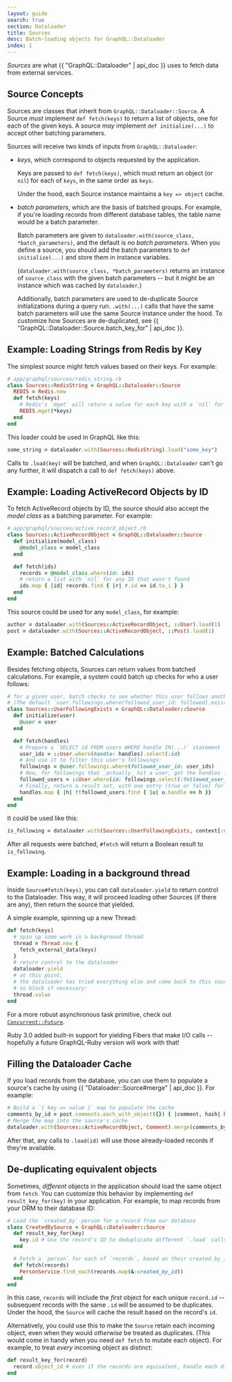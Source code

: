 ```yaml
---
layout: guide
search: true
section: Dataloader
title: Sources
desc: Batch-loading objects for GraphQL::Dataloader
index: 1
---
```


_Sources_ are what {{ "GraphQL::Dataloader" | api_doc }} uses to fetch data from external services.

## Source Concepts

Sources are classes that inherit from `GraphQL::Dataloader::Source`. A Source _must_ implement `def fetch(keys)` to return a list of objects, one for each of the given keys. A source _may_ implement `def initialize(...)` to accept other batching parameters.

Sources will receive two kinds of inputs from `GraphQL::Dataloader`:

- _keys_, which correspond to objects requested by the application.

  Keys are passed to `def fetch(keys)`, which must return an object (or `nil`) for each of `keys`, in the same order as `keys`.

  Under the hood, each Source instance maintains a `key => object` cache.

- _batch parameters_, which are the basis of batched groups. For example, if you're loading records from different database tables, the table name would be a batch parameter.

  Batch parameters are given to `dataloader.with(source_class, *batch_parameters)`, and the default is _no batch parameters_. When you define a source, you should add the batch parameters to `def initialize(...)` and store them in instance variables.

  (`dataloader.with(source_class, *batch_parameters)` returns an instance of `source_class` with the given batch parameters -- but it might be an instance which was cached by `dataloader`.)

  Additionally, batch parameters are used to de-duplicate Source initializations during a query run. `.with(...)` calls that have the same batch parameters will use the same Source instance under the hood. To customize how Sources are de-duplicated, see {{ "GraphQL::Dataloader::Source.batch_key_for" | api_doc }}.

## Example: Loading Strings from Redis by Key

The simplest source might fetch values based on their keys. For example:

```ruby
# app/graphql/sources/redis_string.rb
class Sources::RedisString < GraphQL::Dataloader::Source
  REDIS = Redis.new
  def fetch(keys)
    # Redis's `mget` will return a value for each key with a `nil` for any not-found key.
    REDIS.mget(*keys)
  end
end
```

This loader could be used in GraphQL like this:

```ruby
some_string = dataloader.with(Sources::RedisString).load("some_key")
```

Calls to `.load(key)` will be batched, and when `GraphQL::Dataloader` can't go any further, it will dispatch a call to `def fetch(keys)` above.

## Example: Loading ActiveRecord Objects by ID

To fetch ActiveRecord objects by ID, the source should also accept the _model class_ as a batching parameter. For example:

```ruby
# app/graphql/sources/active_record_object.rb
class Sources::ActiveRecordObject < GraphQL::Dataloader::Source
  def initialize(model_class)
    @model_class = model_class
  end

  def fetch(ids)
    records = @model_class.where(id: ids)
    # return a list with `nil` for any ID that wasn't found
    ids.map { |id| records.find { |r| r.id == id.to_i } }
  end
end
```

This source could be used for any `model_class`, for example:

```ruby
author = dataloader.with(Sources::ActiveRecordObject, ::User).load(1)
post = dataloader.with(Sources::ActiveRecordObject, ::Post).load(1)
```

## Example: Batched Calculations

Besides fetching objects, Sources can return values from batched calculations. For example, a system could batch up checks for who a user follows:

```ruby
# for a given user, batch checks to see whether this user follows another user.
# (The default `user.followings.where(followed_user_id: followed).exists?` would cause N+1 queries.)
class Sources::UserFollowingExists < GraphQL::Dataloader::Source
  def initialize(user)
    @user = user
  end

  def fetch(handles)
    # Prepare a `SELECT id FROM users WHERE handle IN(...)` statement
    user_ids = ::User.where(handle: handles).select(:id)
    # And use it to filter this user's followings:
    followings = @user.followings.where(followed_user_id: user_ids)
    # Now, for followings that _actually_ hit a user, get the handles for those users:
    followed_users = ::User.where(id: followings.select(:followed_user_id))
    # Finally, return a result set, with one entry (true or false) for each of the given `handles`
    handles.map { |h| !!followed_users.find { |u| u.handle == h }}
  end
end
```

It could be used like this:

```ruby
is_following = dataloader.with(Sources::UserFollowingExists, context[:viewer]).load(handle)
```

After all requests were batched, `#fetch` will return a Boolean result to `is_following`.

## Example: Loading in a background thread

Inside `Source#fetch(keys)`, you can call `dataloader.yield` to return control to the Dataloader. This way, it will proceed loading other Sources (if there are any), then return the source that yielded.

A simple example, spinning up a new Thread:

```ruby
def fetch(keys)
  # spin up some work in a background thread
  thread = Thread.new {
    fetch_external_data(keys)
  }
  # return control to the dataloader
  dataloader.yield
  # at this point,
  # the dataloader has tried everything else and come back to this source,
  # so block if necessary:
  thread.value
end
```

For a more robust asynchronous task primitive, check out [`Concurrent::Future`](http://ruby-concurrency.github.io/concurrent-ruby/master/Concurrent/Future.html).

Ruby 3.0 added built-in support for yielding Fibers that make I/O calls -- hopefully a future GraphQL-Ruby version will work with that!

## Filling the Dataloader Cache

If you load records from the database, you can use them to populate a source's cache by using {{ "Dataloader::Source#merge" | api_doc }}. For example:

```ruby
# Build a `{ key => value }` map to populate the cache
comments_by_id = post.comments.each_with_object({}) { |comment, hash| hash[comment.id] = comment }
# Merge the map into the source's cache
dataloader.with(Sources::ActiveRecordObject, Comment).merge(comments_by_id)
```

After that, any calls to `.load(id)` will use those already-loaded records if they're available.

## De-duplicating equivalent objects

Sometimes, _different_ objects in the application should load the same object from `fetch`. You can customize this behavior by implementing `def result_key_for(key)` in your application. For example, to map records from your ORM to their database ID:

```ruby
# Load the `created_by` person for a record from our database
class CreatedBySource < GraphQL::Dataloader::Source
  def result_key_for(key)
    key.id # Use the record's ID to deduplicate different `.load` calls
  end

  # Fetch a `person` for each of `records`, based on their created_by_id
  def fetch(records)
    PersonService.find_each(records.map(&:created_by_id))
  end
end
```

In this case, `records` will include the _first_ object for each unique `record.id` -- subsequent records with the same `.id` will be assumed to be duplicates. Under the hood, the `Source` will cache the result based on the record's `id`.

Alternatively, you could use this to make the `Source` retain each incoming object, even when they would _otherwise_ be treated as duplicates. (This would come in handy when you need `def fetch` to mutate each object). For example, to treat _every_ incoming object as distinct:

```ruby
def result_key_for(record)
  record.object_id # even if the records are equivalent, handle each distinct Ruby object separately
end
```
